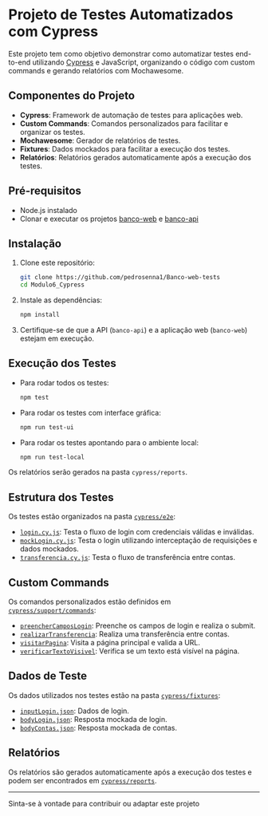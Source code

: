# Projeto de Testes Automatizados com Cypress

Este projeto tem como objetivo demonstrar como automatizar testes end-to-end utilizando [Cypress](https://www.cypress.io/) e JavaScript, organizando o código com custom commands e gerando relatórios com Mochawesome.

## Componentes do Projeto

- **Cypress**: Framework de automação de testes para aplicações web.
- **Custom Commands**: Comandos personalizados para facilitar e organizar os testes.
- **Mochawesome**: Gerador de relatórios de testes.
- **Fixtures**: Dados mockados para facilitar a execução dos testes.
- **Relatórios**: Relatórios gerados automaticamente após a execução dos testes.

## Pré-requisitos

- Node.js instalado
- Clonar e executar os projetos [banco-web](https://github.com/juliodelima/banco-web) e [banco-api](https://github.com/juliodelima/banco-api)

## Instalação

1. Clone este repositório:
   ```sh
   git clone https://github.com/pedrosenna1/Banco-web-tests
   cd Modulo6_Cypress
   ```

2. Instale as dependências:
   ```sh
   npm install
   ```

3. Certifique-se de que a API (`banco-api`) e a aplicação web (`banco-web`) estejam em execução.

## Execução dos Testes

- Para rodar todos os testes:
  ```sh
  npm test
  ```
- Para rodar os testes com interface gráfica:
  ```sh
  npm run test-ui
  ```
- Para rodar os testes apontando para o ambiente local:
  ```sh
  npm run test-local
  ```

Os relatórios serão gerados na pasta `cypress/reports`.

## Estrutura dos Testes

Os testes estão organizados na pasta [`cypress/e2e`](cypress/e2e):

- [`login.cy.js`](cypress/e2e/login.cy.js): Testa o fluxo de login com credenciais válidas e inválidas.
- [`mockLogin.cy.js`](cypress/e2e/mockLogin.cy.js): Testa o login utilizando interceptação de requisições e dados mockados.
- [`transferencia.cy.js`](cypress/e2e/transferencia.cy.js): Testa o fluxo de transferência entre contas.

## Custom Commands

Os comandos personalizados estão definidos em [`cypress/support/commands`](cypress/support/commands):

- [`preencherCamposLogin`](cypress/support/commands/login.js): Preenche os campos de login e realiza o submit.
- [`realizarTransferencia`](cypress/support/commands/transferencia.js): Realiza uma transferência entre contas.
- [`visitarPagina`](cypress/support/commands/common.js): Visita a página principal e valida a URL.
- [`verificarTextoVisivel`](cypress/support/commands/common.js): Verifica se um texto está visível na página.

## Dados de Teste

Os dados utilizados nos testes estão na pasta [`cypress/fixtures`](cypress/fixtures):

- [`inputLogin.json`](cypress/fixtures/inputLogin.json): Dados de login.
- [`bodyLogin.json`](cypress/fixtures/bodyLogin.json): Resposta mockada de login.
- [`bodyContas.json`](cypress/fixtures/bodyContas.json): Resposta mockada de contas.

## Relatórios

Os relatórios são gerados automaticamente após a execução dos testes e podem ser encontrados em [`cypress/reports`](cypress/reports).

---

Sinta-se à vontade para contribuir ou adaptar este projeto